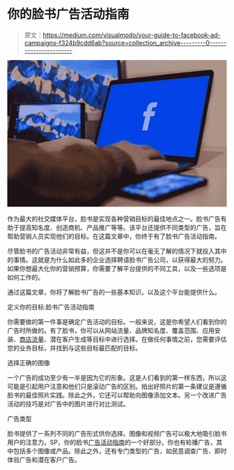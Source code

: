 # 你的脸书广告活动指南

> 原文：<https://medium.com/visualmodo/your-guide-to-facebook-ad-campaigns-f324b9cdd6ab?source=collection_archive---------0----------------------->

![](img/3f57f8df547d4afe86ff4c3df30adbf8.png)

作为最大的社交媒体平台，脸书是实现各种营销目标的最佳地点之一。脸书广告有助于提高知名度、创造商机、产品推广等等。该平台还提供不同类型的广告，旨在帮助营销人员实现他们的目标。在这篇文章中，你终于有了脸书广告活动指南。

尽管脸书的广告活动非常有益，但这并不是你可以在毫无了解的情况下就投入其中的事情。这就是为什么如此多的企业选择聘请脸书广告公司，以获得最大的努力。如果你想最大化你的营销预算，你需要了解平台提供的不同工具，以及一些选项是如何工作的。

通过这篇文章，你将了解脸书广告的一些基本知识，以及这个平台能提供什么。

定义你的目标:脸书广告活动指南

你需要做的第一件事是确定广告活动的目标。一般来说，这是你希望人们看到你的广告时所做的。有了脸书，你可以从网站流量、品牌知名度、覆盖范围、应用安装、[商店流量](https://visualmodo.com/how-to-drive-more-traffic-to-and-make-more-money-with-your-magento-store/)、潜在客户生成等目标中进行选择。在做任何事情之前，您需要评估您的业务目标，并找到与这些目标最匹配的目标。

选择正确的图像

一个广告的成功至少有一半是因为它的形象。这是人们看到的第一样东西，所以这可能是引起用户注意和他们只是滚动广告的区别。拍出好照片的第一条建议是遵循脸书的最佳照片实践。除此之外，它还可以帮助向图像添加文本。另一个改进广告活动的技巧是对广告中的图片进行对比测试。

广告类型

脸书提供了一系列不同的广告形式供你选择。图像和视频广告可以极大地吸引脸书用户的注意力。SP，你的脸书[广告活动指南](https://visualmodo.com/how-to-set-academic-goals-and-achieve-them/)的一个好部分。你也有轮播广告，其中包括多个图像或产品。除此之外，还有专门类型的广告，如民意调查广告、即时体验广告和潜在客户广告。